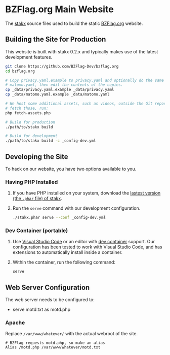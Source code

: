 # BZFlag.org Main Website

The [stakx](https://github.com/stakx-io/stakx) source files used to build the static [BZFlag.org](https://www.bzflag.org/) website.

## Building the Site for Production

This website is built with stakx 0.2.x and typically makes use of the latest development features.

```bash
git clone https://github.com/BZFlag-Dev/bzflag.org
cd bzflag.org

# Copy privacy.yaml.example to privacy.yaml and optionally do the same for
# matomo.yaml, then edit the contents of the copies.
cp _data/privacy.yaml.example _data/privacy.yaml
cp _data/matomo.yaml.example _data/matomo.yaml

# We host some additional assets, such as videos, outside the Git repository. To
# fetch those, run:
php fetch-assets.php

# Build for production
./path/to/stakx build

# Build for development
./path/to/stakx build -c _config-dev.yml
```

## Developing the Site

To hack on our website, you have two options available to you.

### Having PHP Installed

1. If you have PHP installed on your system, download the [lastest version (the `.phar` file) of stakx](https://github.com/stakx-io/stakx/releases/latest).
2. Run the `serve` command with our development configuration.

   ```bash
   ./stakx.phar serve --conf _config-dev.yml
   ```

### Dev Container (portable)

1. Use [Visual Studio Code](https://code.visualstudio.com) or an editor with [dev container](https://containers.dev) support. Our configuration has been tested to work with Visual Studio Code, and has extensions to automatically install inside a container.
2. Within the container, run the following command:

   ```bash
   serve
   ```

## Web Server Configuration

The web server needs to be configured to:

- serve motd.txt as motd.php

### Apache

Replace `/var/www/whatever/` with the actual webroot of the site.

```
# BZFlag requests motd.php, so make an alias
Alias /motd.php /var/www/whatever/motd.txt
```
